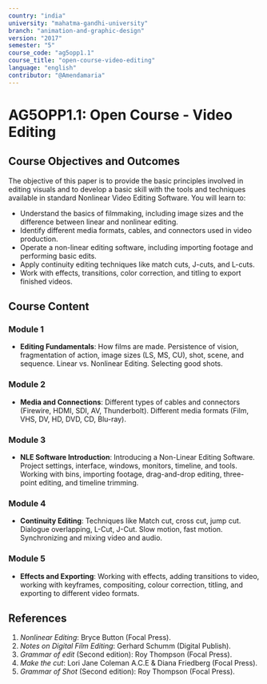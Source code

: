 ```yaml
---
country: "india"
university: "mahatma-gandhi-university"
branch: "animation-and-graphic-design"
version: "2017"
semester: "5"
course_code: "ag5opp1.1"
course_title: "open-course-video-editing"
language: "english"
contributor: "@Amendamaria"
---
```


# AG5OPP1.1: Open Course - Video Editing

## Course Objectives and Outcomes
The objective of this paper is to provide the basic principles involved in editing visuals and to develop a basic skill with the tools and techniques available in standard Nonlinear Video Editing Software. You will learn to:
* Understand the basics of filmmaking, including image sizes and the difference between linear and nonlinear editing.
* Identify different media formats, cables, and connectors used in video production.
* Operate a non-linear editing software, including importing footage and performing basic edits.
* Apply continuity editing techniques like match cuts, J-cuts, and L-cuts.
* Work with effects, transitions, color correction, and titling to export finished videos.

## Course Content

### **Module 1**
* **Editing Fundamentals**: How films are made. Persistence of vision, fragmentation of action, image sizes (LS, MS, CU), shot, scene, and sequence. Linear vs. Nonlinear Editing. Selecting good shots.

### **Module 2**
* **Media and Connections**: Different types of cables and connectors (Firewire, HDMI, SDI, AV, Thunderbolt). Different media formats (Film, VHS, DV, HD, DVD, CD, Blu-ray).

### **Module 3**
* **NLE Software Introduction**: Introducing a Non-Linear Editing Software. Project settings, interface, windows, monitors, timeline, and tools. Working with bins, importing footage, drag-and-drop editing, three-point editing, and timeline trimming.

### **Module 4**
* **Continuity Editing**: Techniques like Match cut, cross cut, jump cut. Dialogue overlapping, L-Cut, J-Cut. Slow motion, fast motion. Synchronizing and mixing video and audio.

### **Module 5**
* **Effects and Exporting**: Working with effects, adding transitions to video, working with keyframes, compositing, colour correction, titling, and exporting to different video formats.

## References
1.  *Nonlinear Editing*: Bryce Button (Focal Press).
2.  *Notes on Digital Film Editing*: Gerhard Schumm (Digital Publish).
3.  *Grammar of edit* (Second edition): Roy Thompson (Focal Press).
4.  *Make the cut*: Lori Jane Coleman A.C.E & Diana Friedberg (Focal Press).
5.  *Grammar of Shot* (Second edition): Roy Thompson (Focal Press).
